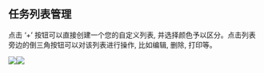 ## 任务列表管理
点击 ‘+’ 按钮可以直接创建一个您的自定义列表, 并选择颜色予以区分。点击列表旁边的倒三角按钮可以对该列表进行操作, 比如编辑, 删除, 打印等。

![](/images/image011.png)![](/images/image013.png)
